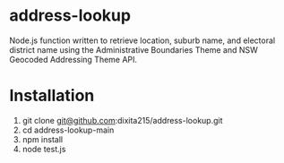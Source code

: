 # address-lookup
Node.js function written to retrieve location, suburb name, and electoral district name using the Administrative Boundaries Theme and NSW Geocoded Addressing Theme API.

# Installation
1. git clone git@github.com:dixita215/address-lookup.git
3. cd address-lookup-main
4. npm install
5. node test.js
